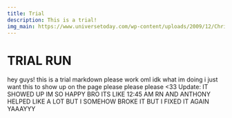 ```yaml
---
title: Trial
description: This is a trial!
img_main: https://www.universetoday.com/wp-content/uploads/2009/12/Christiaan_Huygens-e1446500625769.jpg
---
```


# TRIAL RUN

hey guys! this is a trial markdown please work oml idk what im doing i just want this to show up on the page please please please <33 Update: IT SHOWED UP IM SO HAPPY BRO ITS LIKE 12:45 AM RN AND ANTHONY HELPED LIKE A LOT BUT I SOMEHOW BROKE IT BUT I FIXED IT AGAIN YAAAYYY
